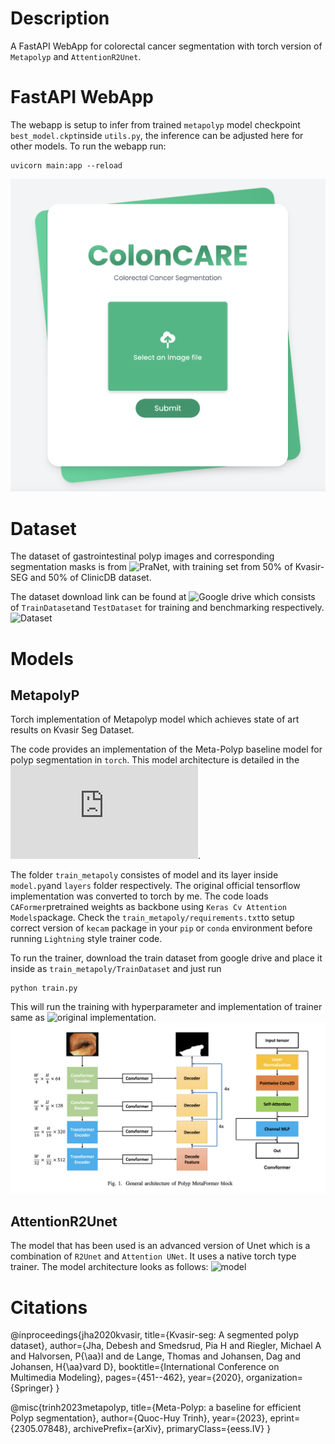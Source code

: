 # Description

A FastAPI WebApp for colorectal cancer segmentation with torch version of `Metapolyp` and `AttentionR2Unet`. 

# FastAPI WebApp
The webapp is setup to infer from trained `metapolyp` model checkpoint `best_model.ckpt`inside `utils.py`, the inference can be adjusted here for other models. 
To run the webapp run:  
```
uvicorn main:app --reload
```  
![WebApp](/media/webapp.png)

# Dataset 

The dataset of gastrointestinal polyp images and corresponding segmentation masks is from ![PraNet](https://github.com/DengPingFan/PraNet), with training set from 50% of Kvasir-SEG and 50% of ClinicDB dataset.

The dataset download link can be found at ![Google drive](https://drive.google.com/drive/folders/10SYLHNvO0fSrhhVhj5U-cFgOnTH5uGJf) which consists of `TrainDataset`and `TestDataset` for training and benchmarking respectively.
![Dataset](/media/dataset.png)

# Models
## MetapolyP

Torch implementation of Metapolyp model which achieves state of art results on Kvasir Seg Dataset. 

 
 The code provides an implementation of the Meta-Polyp baseline model for polyp segmentation in `torch`. This model architecture is detailed in the ![original paper](https://arxiv.org/pdf/2305.07848v3.pdf).

   The folder `train_metapoly` consistes of model and its layer inside `model.py`and `layers` folder respectively. The original official tensorflow implementation was converted to torch by me. The code loads `CAFormer`pretrained weights as backbone using `Keras Cv Attention Models`package. Check the `train_metapoly/requirements.txt`to setup correct version of `kecam` package in your `pip` or `conda` environment before running `Lightning` style trainer code.
   
   To run the trainer, download the train dataset from google drive and place it inside as `train_metapoly/TrainDataset` and just run
   ```
   python train.py
   ```
   This will run the training with hyperparameter and implementation of trainer same as ![original implementation](https://github.com/huyquoctrinh/MetaPolyp-CBMS2023/tree/main).
   ![model_metapoly](/media/model1.png)
## AttentionR2Unet

The model that has been used is an advanced version of Unet which is a combination of `R2Unet` and `Attention UNet`. It uses a native torch type trainer. The model architecture looks as follows:
  ![model](/media/model.png)


# Citations
@inproceedings{jha2020kvasir, title={Kvasir-seg: A segmented polyp dataset}, author={Jha, Debesh and Smedsrud, Pia H and Riegler, Michael A and Halvorsen, P{\aa}l and de Lange, Thomas and Johansen, Dag and Johansen, H{\aa}vard D}, booktitle={International Conference on Multimedia Modeling}, pages={451--462}, year={2020}, organization={Springer} }  

@misc{trinh2023metapolyp,
      title={Meta-Polyp: a baseline for efficient Polyp segmentation}, 
      author={Quoc-Huy Trinh},
      year={2023},
      eprint={2305.07848},
      archivePrefix={arXiv},
      primaryClass={eess.IV}
}

